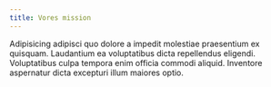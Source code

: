 ```yaml
---
title: Vores mission
---
```


Adipisicing adipisci quo dolore a impedit molestiae praesentium ex quisquam. Laudantium ea voluptatibus dicta repellendus eligendi. Voluptatibus culpa tempora enim officia commodi aliquid. Inventore aspernatur dicta excepturi illum maiores optio.
